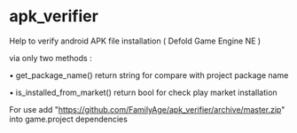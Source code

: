# apk_verifier
Help to verify android APK file installation ( Defold Game Engine NE )

via only two methods :

• get_package_name() return string for compare with project package name

• is_installed_from_market() return bool for check play market installation

For use add "https://github.com/FamilyAge/apk_verifier/archive/master.zip" into game.project dependencies
